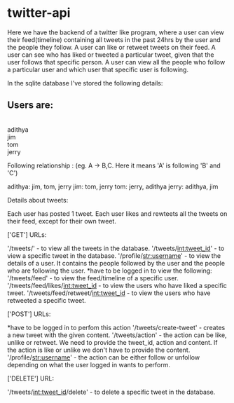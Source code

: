 # twitter-api

Here we have the backend of a twitter like program, where a user can view their feed(timeline) containing all tweets in the past 24hrs by the user and the people they follow. 
A user can like or retweet tweets on their feed.
A user can see who has liked or tweeted a particular tweet, given that the user follows that specific person.
A user can view all the people who follow a particular user and which user that specific user is following. 

In the sqlite database I've stored the following details:

<h2>Users are:</h2>
<br>adithya
<br>jim
<br>tom
<br>jerry

Following relationship : (eg. A -> B,C. Here it means 'A' is following 'B' and 'C')

adithya: jim, tom, jerry
jim: tom, jerry
tom: jerry, adithya
jerry: adithya, jim

Details about tweets:

Each user has posted 1 tweet.
Each user likes and rewteets all the tweets on their feed, except for their own tweet.


['GET'] URLs:

'/tweets/' - to view all the tweets in the database.
'/tweets/<int:tweet_id>' - to view a specific tweet in the database.
'/profile/<str:username>' - to view the details of a user. It contains the people followed by the user and the people who are following the user.
*have to be logged in to view the following:
'/tweets/feed' - to view the feed/timeline of a specific user.
'/tweets/feed/likes/<int:tweet_id> - to view the users who have liked a specific tweet.
'/tweets/feed/retweet/<int:tweet_id> - to view the users who have retweeted a specific tweet.

['POST'] URLs:

*have to be logged in to perfom this action
'/tweets/create-tweet' - creates a new tweet with the given content.
'/tweets/action' - the action can be like, unlike or retweet. We need to provide the tweet_id, action and content. If the action is like or unlike we don't have to provide the content.
'/profile/<str:username>' - the action can be either follow or unfollow depending on what the user logged in wants to perform.


['DELETE'] URL:

'/tweets/<int:tweet_id>/delete' - to delete a specific tweet in the database.
